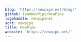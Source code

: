 ```yaml
---
blog: 'https://newpipe.net/blog/'
github: TeamNewPipe/NewPipe
logohandle: newpipenet
sort: newpipe
title: NewPipe
website: 'https://newpipe.net/'
---
```

